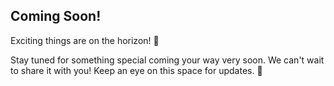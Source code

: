 ## Coming Soon!

Exciting things are on the horizon! 🌟

Stay tuned for something special coming your way very soon. We can't wait to share it with you! Keep an eye on this space for updates. 🚀
